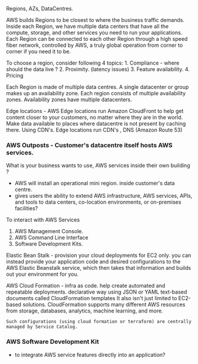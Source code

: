 Regions, AZs, DataCentres.

  AWS builds Regions to be closest to where the business traffic demands. 
  Inside each Region, we have multiple data centers that have all the compute, storage, and other services you need to run your applications. 
  Each Region can be connected to each other Region through a high speed fiber network, controlled by AWS, a truly global operation from corner to corner if you need it to be.

  To choose a region, consider following 4 topics:
    1. Compliance - where should the data live ?
    2. Proximity. (latency issues)
    3. Feature availability.
    4. Pricing

  Each Region is made of multiple data centres.
  A single datacenter or group makes up an availability zone.
  Each region consists of multiple availability zones. Availability zones have multiple datacenters.

Edge locations - 
  AWS Edge locations run Amazon CloudFront to help get content closer to your customers, no matter where they are in the world.
  Make data available to places where datacentre is not present by caching there. Using CDN's.
  Edge locations run CDN's , DNS (Amazon Route 53)

### AWS Outposts - Customer's datacentre itself hosts AWS services.
What is your business wants to use, AWS services inside their own building ? 
- AWS will install an operational mini region. inside customer's data centre.
- gives users the ability to extend AWS infrastructure, AWS services, APIs, and tools to data centers, co-location environments, or on-premises facilities?

To interact with AWS Services
  1. AWS Management Console.
  2. AWS Command Line Interface
  3. Software Development Kits.

Elastic Bean Stalk - provision your cloud deployments for EC2 only.
  you can instead provide your application code and desired configurations to the AWS Elastic Beanstalk service,
  which then takes that information and builds out your environment for you.

AWS Cloud Formation - infra as code.
   help create automated and repeatable deployments.
   declarative way using JSON or YAML text-based documents called CloudFormation templates
   It also isn't just limited to EC2-based solutions. 
   CloudFormation supports many different AWS resources from storage, databases, analytics, machine learning, and more.
   
    Such configurations (using cloud formation or terraform) are centrally managed by Service Catalog.

### AWS Software Development Kit
- to integrate AWS service features directly into an application?

